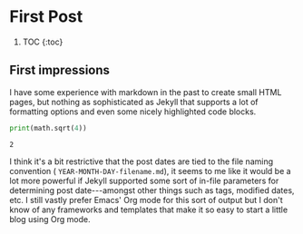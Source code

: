 # First Post

1. TOC
{:toc}

## First impressions

I have some experience with markdown in the past to create small HTML pages, but nothing as sophisticated as Jekyll that supports a lot of formatting options and even some nicely highlighted code blocks.

```python
print(math.sqrt(4))
```

    2

I think it's a bit restrictive that the post dates are tied to the file naming convention (
`YEAR-MONTH-DAY-filename.md`), it seems to me like it would be a lot more powerful if Jekyll supported some sort of in-file parameters for determining post date---amongst other things such as tags, modified dates, etc. I still vastly prefer Emacs' Org mode for this sort of output but I don't know of any frameworks and templates that make it so easy to start a little blog using Org mode.
